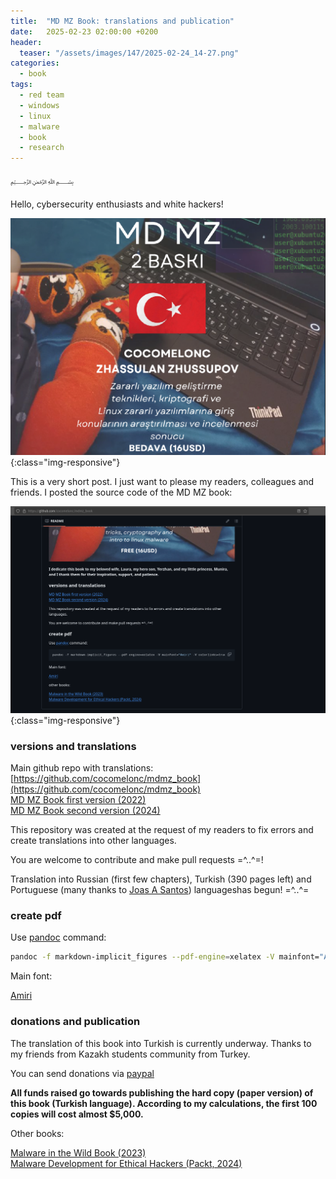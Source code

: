 ```yaml
---
title:  "MD MZ Book: translations and publication"
date:   2025-02-23 02:00:00 +0200
header:
  teaser: "/assets/images/147/2025-02-24_14-27.png"
categories:
  - book
tags:
  - red team
  - windows
  - linux
  - malware
  - book
  - research
---
```


﷽

Hello, cybersecurity enthusiasts and white hackers!        

![malware](/assets/images/147/2025-02-24_14-27.png){:class="img-responsive"}    

This is a very short post. I just want to please my readers, colleagues and friends. I posted the source code of the MD MZ book:      

![malware](/assets/images/147/2025-02-24_14-30.png){:class="img-responsive"}    

### versions and translations

Main github repo with translations: [https://github.com/cocomelonc/mdmz_book](https://github.com/cocomelonc/mdmz_book)    
[MD MZ Book first version (2022)](https://cocomelonc.github.io/book/2022/07/16/mybook.html)     
[MD MZ Book second version (2024)](https://cocomelonc.github.io/book/2024/11/29/mybook-2.html)      

This repository was created at the request of my readers to fix errors and create translations into other languages.    

You are welcome to contribute and make pull requests =^..^=!     

Translation into Russian (first few chapters), Turkish (390 pages left) and Portuguese (many thanks to [Joas A Santos](https://github.com/CyberSecurityUP)) languages ​​has begun! =^..^=     

### create pdf

Use [pandoc](https://github.com/jgm/pandoc) command:    

```bash
pandoc -f markdown-implicit_figures --pdf-engine=xelatex -V mainfont="Amiri" -V colorlinks=true -V linkcolor=blue -o mdmz_book.pdf 1-intro.md 2-maldev.md .... 101-finall.md --mathjax
```

Main font:     

[Amiri](https://fonts.google.com/specimen/Amiri)      

### donations and publication

The translation of this book into Turkish is currently underway. Thanks to my friends from Kazakh students community from Turkey.     

You can send donations via [paypal](https://paypal.me/cocomelonc/)    

**All funds raised go towards publishing the hard copy (paper version) of this book (Turkish language). According to my calculations, the first 100 copies will cost almost $5,000.**

Other books:     

[Malware in the Wild Book (2023)](https://cocomelonc.github.io/book/2023/12/13/malwild-book.html)     
[Malware Development for Ethical Hackers (Packt, 2024)](https://github.com/PacktPublishing/Malware-Development-for-Ethical-Hackers/)     

